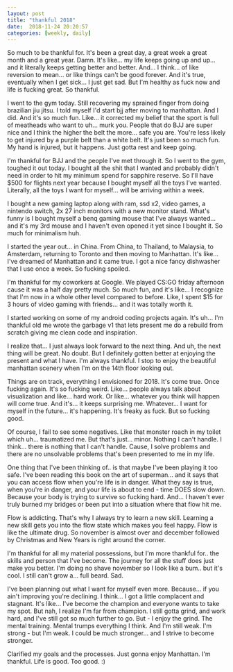```yaml
---
layout: post
title: "thankful 2018"
date:  2018-11-24 20:20:57
categories: [weekly, daily]
---
```

So much to be thankful for. It's been a great day, a great week a great month and a great year. Damn. It's like... my life keeps going up and up... and it literally keeps getting better and better. And... I think... of like reversion to mean... or like things can't be good forever. And it's true, eventually when I get sick... I just get sad. But I'm healthy as fuck now and life is fucking great. So thankful.

I went to the gym today. Still recovering my sprained finger from doing brazilian jiu jitsu. I told myself I'd start bjj after moving to manhattan. And I did. And it's so much fun. Like... it corrected my belief that the sport is full of meatheads who want to uh... murk you. People that do BJJ are super nice and I think the higher the belt the more... safe you are. You're less likely to get injured by a purple belt than a white belt. It's just been so much fun. My hand is injured, but it happens. Just gotta rest and keep going.

I'm thankful for BJJ and the people I've met through it. So I went to the gym, toughed it out today. I bought all the shit that I wanted and probably didn't need in order to hit my minimum spend for sapphire reserve. So I'll have $500 for flights next year because I bought myself all the toys I've wanted. Literally, all the toys I want for myself... will be arriving within a week.

I bought a new gaming laptop along with ram, ssd x2, video games, a nintendo switch, 2x 27 inch monitors with a new monitor stand. What's funny is I bought myself a benq gaming mouse that I've always wanted... and it's my 3rd mouse and I haven't even opened it yet since I bought it. So much for minimalism huh.

I started the year out... in China. From China, to Thailand, to Malaysia, to Amsterdam, returning to Toronto and then moving to Manhattan. It's like... I've dreamed of Manhattan and it came true. I got a nice fancy dishwasher that I use once a week. So fucking spoiled. 

I'm thankful for my coworkers at Google. We played CS:GO friday afternoon cause it was a half day pretty much. So much fun, and it's like... I recognize that I'm now in a whole other level compared to before. Like, I spent $15 for 3 hours of video gaming with friends... and it was totally worth it.

I started working on some of my android coding projects again. It's uh... I'm thankful old me wrote the garbage v1 that lets present me do a rebuild from scratch giving me clean code and inspiration. 

I realize that... I just always look forward to the next thing. And uh, the next thing will be great. No doubt. But I definitely gotten better at enjoying the present and what I have. I'm always thankful. I stop to enjoy the beautiful manhattan scenery when I'm on the 14th floor looking out.

Things are on track, everything I envisioned for 2018. It's come true. Once fucking again. It's so fucking weird. Like... people always talk about visualization and like... hard work. Or like... whatever you think will happen will come true. And it's... it keeps surprising me. Whatever... I want for myself in the future... it's happening. It's freaky as fuck. But so fucking good.

Of course, I fail to see some negatives. Like that monster roach in my toilet which uh... traumatized me. But that's just... minor. Nothing I can't handle. I think... there is nothing that I can't handle. Cause, I solve problems and there are no unsolvable problems that's been presented to me in my life.

One thing that I've been thinking of.. is that maybe I've been playing it too safe. I've been reading this book on the art of superman... and it says that you can access flow when you're life is in danger. What they say is true, when you're in danger, and your life is about to end - time DOES slow down. Because your body is trying to survive so fucking hard. And... I haven't ever truly burned my bridges or been put into a situation where that flow hit me.

Flow is addicting. That's why I always try to learn a new skill. Learning a new skill gets you into the flow state which makes you feel happy. Flow is like the ultimate drug. So november is almost over and december followed by Christmas and New Years is right around the corner.

I'm thankful for all my material possessions, but I'm more thankful for.. the skills and person that I've become. The journey for all the stuff does just make you better. I'm doing no shave november so I look like a bum.. but it's cool. I still can't grow a... full beard. Sad.

I've been planning out what I want for myself even more. Because... if you ain't improving you're declining. I think... I got a little complacent and stagnant. It's like... I've become the champion and everyone wants to take my spot. But nah, I realize I'm far from champion. I still gotta grind, and work hard, and I've still got so much further to go. But - I enjoy the grind. The mental training. Mental trumps everything I think. And I'm still weak. I'm strong - but I'm weak. I could be much stronger... and I strive to become stronger.

Clarified my goals and the processes. Just gonna enjoy Manhattan. I'm thankful. Life is good. Too good. :) 
